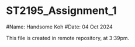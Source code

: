 # ST2195_Assignment_1

#Name: Handsome Koh
#Date: 04 Oct 2024

This file is created in remote repository, at 3:39pm.
